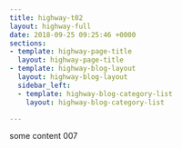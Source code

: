 ```yaml
---
title: highway-t02
layout: highway-full
date: 2018-09-25 09:25:46 +0000
sections:
- template: highway-page-title
  layout: highway-page-title
- template: highway-blog-layout
  layout: highway-blog-layout
  sidebar_left:
  - template: highway-blog-category-list
    layout: highway-blog-category-list

---
```

some content 007